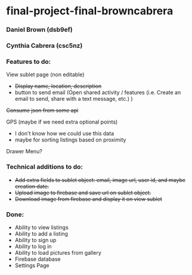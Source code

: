 # final-project-final-browncabrera   

### Daniel Brown (dsb9ef)
### Cynthia Cabrera (csc5nz)


### Features to do:   
View sublet page (non editable)  
- <del>Display name, location, description</del>
- button to send email (Open shared activity / features (i.e. Create an email to send, share with a text message, etc.) )

<del>Consume json from some api</del>


GPS (maybe if we need extra optional points)
- I don't know how we could use this data
- maybe for sorting listings based on proximity

Drawer Menu?

### Technical additions to do:   
- <del>Add extra fields to sublet object: email, image url, user id, and maybe creation date.</del>
- <del>Upload image to firebase and save url on sublet object.</del>
- <del>Download image from firebase and display it on view sublet</del>



### Done:   
- Ability to view listings   
- Ability to add a listing   
- Ability to sign up    
- Ability to log in   
- Ability to load pictures from gallery
- Firebase database
- Settings Page
